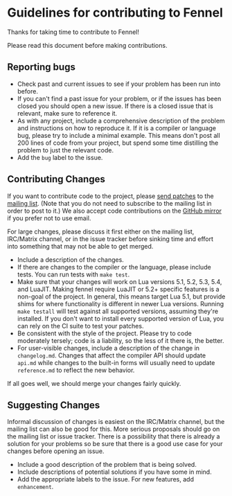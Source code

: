 # Guidelines for contributing to Fennel

Thanks for taking time to contribute to Fennel!

Please read this document before making contributions.

## Reporting bugs

* Check past and current issues to see if your problem has been run into before.
* If you can't find a past issue for your problem, or if the issues has been
  closed you should open a new issue. If there is a closed issue that is
  relevant, make sure to reference it.
* As with any project, include a comprehensive description of the problem and
  instructions on how to reproduce it. If it is a compiler or language bug,
  please try to include a minimal example. This means don't post all 200 lines
  of code from your project, but spend some time distilling the problem to just
  the relevant code.
* Add the `bug` label to the issue.

## Contributing Changes

If you want to contribute code to the project, please [send patches][1] to the
[mailing list][2]. (Note that you do not need to subscribe to the mailing list
in order to post to it.) We also accept code contributions on the
[GitHub mirror](https://github.com/bakpakin/Fennel) if you prefer not
to use email.

For large changes, please discuss it first either on the mailing list,
IRC/Matrix channel, or in the issue tracker before sinking time and effort into
something that may not be able to get merged.

* Include a description of the changes.
* If there are changes to the compiler or the language, please include
  tests. You can run tests with `make test`.
* Make sure that your changes will work on Lua versions 5.1, 5.2, 5.3, 5.4, and
  LuaJIT. Making fennel require LuaJIT or 5.2+ specific features is a
  non-goal of the project. In general, this means target Lua 5.1, but provide
  shims for where functionality is different in newer Lua versions. Running
  `make testall` will test against all supported versions, assuming they're
  installed. If you don't want to install every supported version of
  Lua, you can rely on the CI suite to test your patches.
* Be consistent with the style of the project. Please try to code moderately
  tersely; code is a liability, so the less of it there is, the better.
* For user-visible changes, include a description of the change in
  `changelog.md`. Changes that affect the compiler API should update `api.md`
  while changes to the built-in forms will usually need to update
  `reference.md` to reflect the new behavior.

If all goes well, we should merge your changes fairly quickly.

## Suggesting Changes

Informal discussion of changes is easiest on the IRC/Matrix channel, but the
mailing list can also be good for this. More serious proposals should go on the
mailing list or issue tracker. There is a possibility that there is already a
solution for your problems so be sure that there is a good use case for your
changes before opening an issue.

* Include a good description of the problem that is being solved.
* Include descriptions of potential solutions if you have some in mind.
* Add the appropriate labels to the issue. For new features, add `enhancement`.

[1]: https://man.sr.ht/git.sr.ht/send-email.md
[2]: https://lists.sr.ht/%7Etechnomancy/fennel
